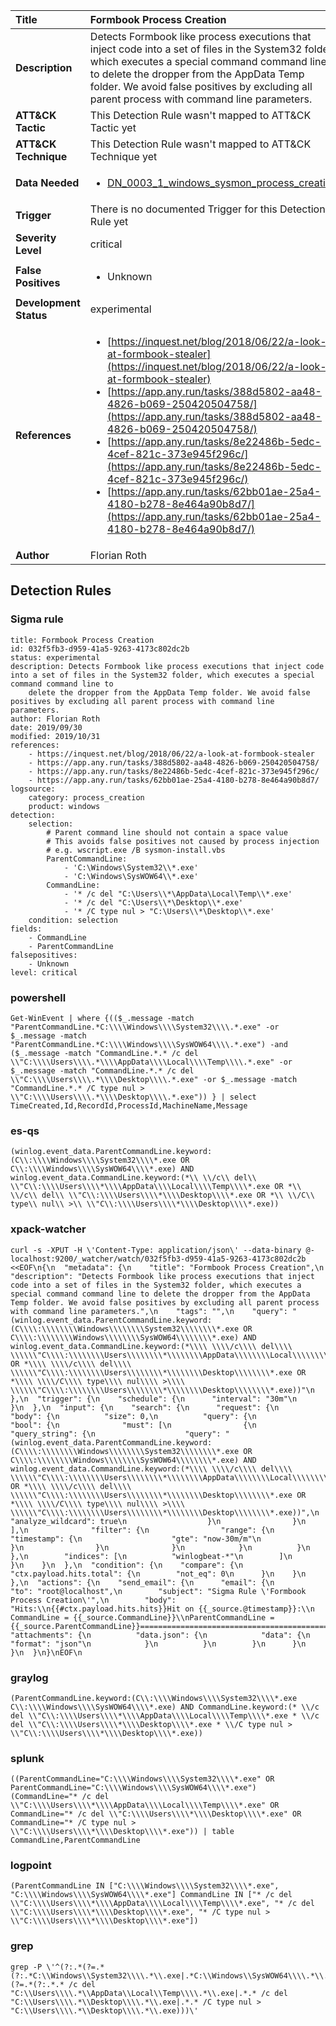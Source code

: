 | Title                    | Formbook Process Creation       |
|:-------------------------|:------------------|
| **Description**          | Detects Formbook like process executions that inject code into a set of files in the System32 folder, which executes a special command command line to delete the dropper from the AppData Temp folder. We avoid false positives by excluding all parent process with command line parameters. |
| **ATT&amp;CK Tactic**    |   This Detection Rule wasn't mapped to ATT&amp;CK Tactic yet  |
| **ATT&amp;CK Technique** |  This Detection Rule wasn't mapped to ATT&amp;CK Technique yet  |
| **Data Needed**          | <ul><li>[DN_0003_1_windows_sysmon_process_creation](../Data_Needed/DN_0003_1_windows_sysmon_process_creation.md)</li></ul>  |
| **Trigger**              |  There is no documented Trigger for this Detection Rule yet  |
| **Severity Level**       | critical |
| **False Positives**      | <ul><li>Unknown</li></ul>  |
| **Development Status**   | experimental |
| **References**           | <ul><li>[https://inquest.net/blog/2018/06/22/a-look-at-formbook-stealer](https://inquest.net/blog/2018/06/22/a-look-at-formbook-stealer)</li><li>[https://app.any.run/tasks/388d5802-aa48-4826-b069-250420504758/](https://app.any.run/tasks/388d5802-aa48-4826-b069-250420504758/)</li><li>[https://app.any.run/tasks/8e22486b-5edc-4cef-821c-373e945f296c/](https://app.any.run/tasks/8e22486b-5edc-4cef-821c-373e945f296c/)</li><li>[https://app.any.run/tasks/62bb01ae-25a4-4180-b278-8e464a90b8d7/](https://app.any.run/tasks/62bb01ae-25a4-4180-b278-8e464a90b8d7/)</li></ul>  |
| **Author**               | Florian Roth |


## Detection Rules

### Sigma rule

```
title: Formbook Process Creation
id: 032f5fb3-d959-41a5-9263-4173c802dc2b
status: experimental
description: Detects Formbook like process executions that inject code into a set of files in the System32 folder, which executes a special command command line to
    delete the dropper from the AppData Temp folder. We avoid false positives by excluding all parent process with command line parameters.
author: Florian Roth
date: 2019/09/30
modified: 2019/10/31
references:
    - https://inquest.net/blog/2018/06/22/a-look-at-formbook-stealer
    - https://app.any.run/tasks/388d5802-aa48-4826-b069-250420504758/
    - https://app.any.run/tasks/8e22486b-5edc-4cef-821c-373e945f296c/
    - https://app.any.run/tasks/62bb01ae-25a4-4180-b278-8e464a90b8d7/
logsource:
    category: process_creation
    product: windows
detection:
    selection:
        # Parent command line should not contain a space value
        # This avoids false positives not caused by process injection
        # e.g. wscript.exe /B sysmon-install.vbs
        ParentCommandLine: 
            - 'C:\Windows\System32\\*.exe'
            - 'C:\Windows\SysWOW64\\*.exe'
        CommandLine: 
            - '* /c del "C:\Users\\*\AppData\Local\Temp\\*.exe'
            - '* /c del "C:\Users\\*\Desktop\\*.exe'
            - '* /C type nul > "C:\Users\\*\Desktop\\*.exe'
    condition: selection
fields:
    - CommandLine
    - ParentCommandLine
falsepositives:
    - Unknown
level: critical

```





### powershell
    
```
Get-WinEvent | where {(($_.message -match "ParentCommandLine.*C:\\\\Windows\\\\System32\\\\.*.exe" -or $_.message -match "ParentCommandLine.*C:\\\\Windows\\\\SysWOW64\\\\.*.exe") -and ($_.message -match "CommandLine.*.* /c del \\"C:\\\\Users\\\\.*\\\\AppData\\\\Local\\\\Temp\\\\.*.exe" -or $_.message -match "CommandLine.*.* /c del \\"C:\\\\Users\\\\.*\\\\Desktop\\\\.*.exe" -or $_.message -match "CommandLine.*.* /C type nul > \\"C:\\\\Users\\\\.*\\\\Desktop\\\\.*.exe")) } | select TimeCreated,Id,RecordId,ProcessId,MachineName,Message
```


### es-qs
    
```
(winlog.event_data.ParentCommandLine.keyword:(C\\:\\\\Windows\\\\System32\\\\*.exe OR C\\:\\\\Windows\\\\SysWOW64\\\\*.exe) AND winlog.event_data.CommandLine.keyword:(*\\ \\/c\\ del\\ \\"C\\:\\\\Users\\\\*\\\\AppData\\\\Local\\\\Temp\\\\*.exe OR *\\ \\/c\\ del\\ \\"C\\:\\\\Users\\\\*\\\\Desktop\\\\*.exe OR *\\ \\/C\\ type\\ nul\\ >\\ \\"C\\:\\\\Users\\\\*\\\\Desktop\\\\*.exe))
```


### xpack-watcher
    
```
curl -s -XPUT -H \'Content-Type: application/json\' --data-binary @- localhost:9200/_watcher/watch/032f5fb3-d959-41a5-9263-4173c802dc2b <<EOF\n{\n  "metadata": {\n    "title": "Formbook Process Creation",\n    "description": "Detects Formbook like process executions that inject code into a set of files in the System32 folder, which executes a special command command line to delete the dropper from the AppData Temp folder. We avoid false positives by excluding all parent process with command line parameters.",\n    "tags": "",\n    "query": "(winlog.event_data.ParentCommandLine.keyword:(C\\\\:\\\\\\\\Windows\\\\\\\\System32\\\\\\\\*.exe OR C\\\\:\\\\\\\\Windows\\\\\\\\SysWOW64\\\\\\\\*.exe) AND winlog.event_data.CommandLine.keyword:(*\\\\ \\\\/c\\\\ del\\\\ \\\\\\"C\\\\:\\\\\\\\Users\\\\\\\\*\\\\\\\\AppData\\\\\\\\Local\\\\\\\\Temp\\\\\\\\*.exe OR *\\\\ \\\\/c\\\\ del\\\\ \\\\\\"C\\\\:\\\\\\\\Users\\\\\\\\*\\\\\\\\Desktop\\\\\\\\*.exe OR *\\\\ \\\\/C\\\\ type\\\\ nul\\\\ >\\\\ \\\\\\"C\\\\:\\\\\\\\Users\\\\\\\\*\\\\\\\\Desktop\\\\\\\\*.exe))"\n  },\n  "trigger": {\n    "schedule": {\n      "interval": "30m"\n    }\n  },\n  "input": {\n    "search": {\n      "request": {\n        "body": {\n          "size": 0,\n          "query": {\n            "bool": {\n              "must": [\n                {\n                  "query_string": {\n                    "query": "(winlog.event_data.ParentCommandLine.keyword:(C\\\\:\\\\\\\\Windows\\\\\\\\System32\\\\\\\\*.exe OR C\\\\:\\\\\\\\Windows\\\\\\\\SysWOW64\\\\\\\\*.exe) AND winlog.event_data.CommandLine.keyword:(*\\\\ \\\\/c\\\\ del\\\\ \\\\\\"C\\\\:\\\\\\\\Users\\\\\\\\*\\\\\\\\AppData\\\\\\\\Local\\\\\\\\Temp\\\\\\\\*.exe OR *\\\\ \\\\/c\\\\ del\\\\ \\\\\\"C\\\\:\\\\\\\\Users\\\\\\\\*\\\\\\\\Desktop\\\\\\\\*.exe OR *\\\\ \\\\/C\\\\ type\\\\ nul\\\\ >\\\\ \\\\\\"C\\\\:\\\\\\\\Users\\\\\\\\*\\\\\\\\Desktop\\\\\\\\*.exe))",\n                    "analyze_wildcard": true\n                  }\n                }\n              ],\n              "filter": {\n                "range": {\n                  "timestamp": {\n                    "gte": "now-30m/m"\n                  }\n                }\n              }\n            }\n          }\n        },\n        "indices": [\n          "winlogbeat-*"\n        ]\n      }\n    }\n  },\n  "condition": {\n    "compare": {\n      "ctx.payload.hits.total": {\n        "not_eq": 0\n      }\n    }\n  },\n  "actions": {\n    "send_email": {\n      "email": {\n        "to": "root@localhost",\n        "subject": "Sigma Rule \'Formbook Process Creation\'",\n        "body": "Hits:\\n{{#ctx.payload.hits.hits}}Hit on {{_source.@timestamp}}:\\n      CommandLine = {{_source.CommandLine}}\\nParentCommandLine = {{_source.ParentCommandLine}}================================================================================\\n{{/ctx.payload.hits.hits}}",\n        "attachments": {\n          "data.json": {\n            "data": {\n              "format": "json"\n            }\n          }\n        }\n      }\n    }\n  }\n}\nEOF\n
```


### graylog
    
```
(ParentCommandLine.keyword:(C\\:\\\\Windows\\\\System32\\\\*.exe C\\:\\\\Windows\\\\SysWOW64\\\\*.exe) AND CommandLine.keyword:(* \\/c del \\"C\\:\\\\Users\\\\*\\\\AppData\\\\Local\\\\Temp\\\\*.exe * \\/c del \\"C\\:\\\\Users\\\\*\\\\Desktop\\\\*.exe * \\/C type nul > \\"C\\:\\\\Users\\\\*\\\\Desktop\\\\*.exe))
```


### splunk
    
```
((ParentCommandLine="C:\\\\Windows\\\\System32\\\\*.exe" OR ParentCommandLine="C:\\\\Windows\\\\SysWOW64\\\\*.exe") (CommandLine="* /c del \\"C:\\\\Users\\\\*\\\\AppData\\\\Local\\\\Temp\\\\*.exe" OR CommandLine="* /c del \\"C:\\\\Users\\\\*\\\\Desktop\\\\*.exe" OR CommandLine="* /C type nul > \\"C:\\\\Users\\\\*\\\\Desktop\\\\*.exe")) | table CommandLine,ParentCommandLine
```


### logpoint
    
```
(ParentCommandLine IN ["C:\\\\Windows\\\\System32\\\\*.exe", "C:\\\\Windows\\\\SysWOW64\\\\*.exe"] CommandLine IN ["* /c del \\"C:\\\\Users\\\\*\\\\AppData\\\\Local\\\\Temp\\\\*.exe", "* /c del \\"C:\\\\Users\\\\*\\\\Desktop\\\\*.exe", "* /C type nul > \\"C:\\\\Users\\\\*\\\\Desktop\\\\*.exe"])
```


### grep
    
```
grep -P \'^(?:.*(?=.*(?:.*C:\\Windows\\System32\\\\.*\\.exe|.*C:\\Windows\\SysWOW64\\\\.*\\.exe))(?=.*(?:.*.* /c del "C:\\Users\\\\.*\\AppData\\Local\\Temp\\\\.*\\.exe|.*.* /c del "C:\\Users\\\\.*\\Desktop\\\\.*\\.exe|.*.* /C type nul > "C:\\Users\\\\.*\\Desktop\\\\.*\\.exe)))\'
```



